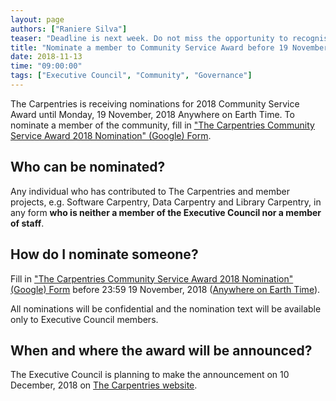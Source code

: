 ```yaml
---
layout: page
authors: ["Raniere Silva"]
teaser: "Deadline is next week. Do not miss the opportunity to recognise members contribution"
title: "Nominate a member to Community Service Award before 19 November"
date: 2018-11-13
time: "09:00:00"
tags: ["Executive Council", "Community", "Governance"]
---
```


The Carpentries is receiving nominations for 2018 Community Service Award
until Monday, 19 November, 2018 Anywhere on Earth Time.
To nominate a member of the community,
fill in ["The Carpentries Community Service Award 2018 Nomination" (Google) Form](https://goo.gl/forms/abTNgR90R9ai4NfF3).

## Who can be nominated?

Any individual
who has contributed to The Carpentries
and member projects,
e.g. Software Carpentry, Data Carpentry and Library Carpentry,
in any form
**who is neither a member of the Executive Council nor a member of staff**.

## How do I nominate someone?

Fill in ["The Carpentries Community Service Award 2018 Nomination" (Google) Form](https://goo.gl/forms/abTNgR90R9ai4NfF3)
before 23:59 19 November, 2018 ([Anywhere on Earth Time](https://en.wikipedia.org/wiki/Anywhere_on_Earth)).

All nominations will be confidential
and the nomination text will be available only to Executive Council members.

## When and where the award will be announced?

The Executive Council is planning to make the announcement
on 10 December, 2018 on [The Carpentries website](https://carpentries.org).
